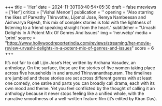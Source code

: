 +++
title = 'Her'
date = 2024-11-30T08:40:54+05:30
draft = false
mreviews = ['Her']
critics = ['Vishal Menon']
publication = ''
opening = "Also starring the likes of Parvathy Thiruvothu, Lijomol Jose, Remya Nambeesan and Aishwarya Rajesh, this mix of complex stories is told with the lightness of listening to a friend speaking straight from the heart."
subtitleher = "Urvashi Delights In A Potent Mix Of Genres And Issues"
img = 'her.webp'
media = 'print'
source = "https://www.hollywoodreporterindia.com/reviews/streaming/her-movie-review-urvashi-delights-in-a-potent-mix-of-genres-and-issues"
score = 6
+++

It’s not fair to call Lijin Jose’s Her, written by Archana Vasudev, an anthology. On the surface, these are the stories of five women taking place across five households in and around Thiruvananthapuram. The timelines are jumbled and these stories are set across different genres with at least one comedy, one satire and parts you can broadly call drama, each with its own mood and theme. Yet you feel conflicted by the thought of calling it an anthology because it never stops feeling like a unified whole, with the narrative smoothness of a well-written feature film (it’s edited by Kiran Das).

